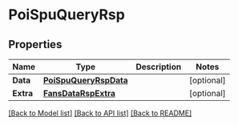 # PoiSpuQueryRsp

## Properties

Name | Type | Description | Notes
------------ | ------------- | ------------- | -------------
**Data** | [**PoiSpuQueryRspData**](PoiSpuQueryRsp_data.md) |  | [optional] 
**Extra** | [**FansDataRspExtra**](FansDataRsp_extra.md) |  | [optional] 

[[Back to Model list]](../README.md#documentation-for-models) [[Back to API list]](../README.md#documentation-for-api-endpoints) [[Back to README]](../README.md)


